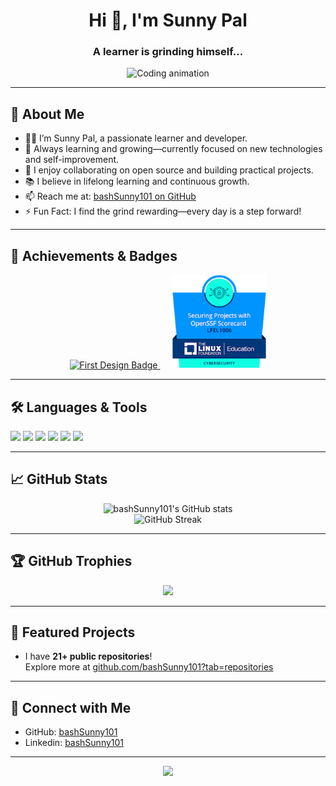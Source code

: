 <!-- Profile README for bashSunny101 -->

<h1 align="center">Hi 👋, I'm Sunny Pal</h1>
<h3 align="center">A learner is grinding himself...</h3>

<p align="center">
  <img src="https://cdn.dribbble.com/users/1162077/screenshots/3848914/programmer.gif" width="400" alt="Coding animation" />
</p>

---

## 🚀 About Me

- 🧑‍💻 I’m Sunny Pal, a passionate learner and developer.
- 🌱 Always learning and growing—currently focused on new technologies and self-improvement.
- 👀 I enjoy collaborating on open source and building practical projects.
- 📚 I believe in lifelong learning and continuous growth.
- 📫 Reach me at: [bashSunny101 on GitHub](https://github.com/bashSunny101)
- ⚡ Fun Fact: I find the grind rewarding—every day is a step forward!

---

## 🏅 Achievements & Badges

<p align="center">
  <a href="https://cloud.layer5.io/user/e7937628-70c4-49b6-a346-6cb01efc7683?tab=badges&badge=first-design" style="margin-right:20px;">
    <img src="https://badges.layer5.io/assets/badges/first-design/first-design.png" alt="First Design Badge" width="150"/>
  </a>
  <a href="https://www.credly.com/badges/0eefb688-e194-4c90-887c-95affbeea280">
    <img src="./lfel1006-securing-projects-with-openssf-scorecard.png" alt="Securing Projects with OpenSSF Scorecard" width="150"/>
  </a>
</p>



---

## 🛠️ Languages & Tools

<p>
  <img src="https://img.shields.io/badge/python-3776AB?style=for-the-badge&logo=python&logoColor=white" />
  <img src="https://img.shields.io/badge/javascript-F7DF1E?style=for-the-badge&logo=javascript&logoColor=black"/>
  <img src="https://img.shields.io/badge/html5-E34F26?style=for-the-badge&logo=html5&logoColor=white"/>
  <img src="https://img.shields.io/badge/css3-1572B6?style=for-the-badge&logo=css3&logoColor=white"/>
  <img src="https://img.shields.io/badge/git-F05032?style=for-the-badge&logo=git&logoColor=white"/>
  <img src="https://img.shields.io/badge/github-181717?style=for-the-badge&logo=github&logoColor=white"/>
</p>

---

## 📈 GitHub Stats

<p align="center">
  <img src="https://github-readme-stats.vercel.app/api?username=bashSunny101&show_icons=true&theme=tokyonight" alt="bashSunny101's GitHub stats" />
  <br />
  <img src="https://github-readme-streak-stats.herokuapp.com/?user=bashSunny101&theme=tokyonight" alt="GitHub Streak" />
</p>

---

## 🏆 GitHub Trophies

<p align="center">
  <img src="https://github-profile-trophy.vercel.app/?username=bashSunny101&theme=tokyonight&no-frame=true&no-bg=true&margin-w=4" />
</p>

---

## 📂 Featured Projects

- I have **21+ public repositories**!  
  Explore more at [github.com/bashSunny101?tab=repositories](https://github.com/bashSunny101?tab=repositories)

---

## 🤝 Connect with Me

- GitHub: [bashSunny101](https://github.com/bashSunny101)
- Linkedin: [bashSunny101](https://linkedin.com/in/bashSunny101)

---

<p align="center">
  <img src="https://quotes-github-readme.vercel.app/api?type=horizontal&theme=tokyonight" />
</p>

<!--
**bashSunny101/bashSunny101** is a ✨ special ✨ repository for your Profile README.
The README.md file (this file) appears on your GitHub profile!
-->
